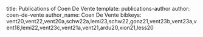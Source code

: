 title: Publications of Coen De Vente
template: publications-author
author: coen-de-vente
author_name: Coen De Vente
bibkeys: vent20,vent22,vent20a,schw22a,lemi23,schw22,gonz21,vent23b,vent23a,vent18,lemi22,vent23c,vent21a,vent21,ardu20,xion21,less20